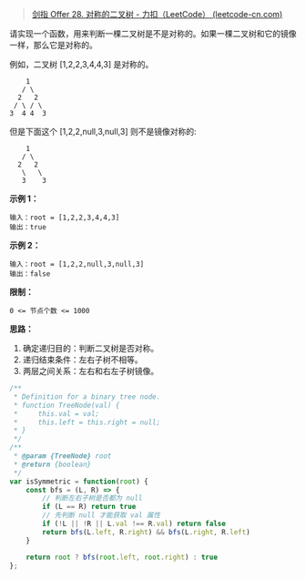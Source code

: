 > [剑指 Offer 28. 对称的二叉树 - 力扣（LeetCode） (leetcode-cn.com)](https://leetcode-cn.com/problems/dui-cheng-de-er-cha-shu-lcof/)

请实现一个函数，用来判断一棵二叉树是不是对称的。如果一棵二叉树和它的镜像一样，那么它是对称的。

例如，二叉树 [1,2,2,3,4,4,3] 是对称的。

        1
       / \
      2   2
     / \ / \
    3  4 4  3

但是下面这个 [1,2,2,null,3,null,3] 则不是镜像对称的:

        1
       / \
      2   2
       \   \
       3    3


**示例 1：**

```
输入：root = [1,2,2,3,4,4,3]
输出：true
```



**示例 2：**

```
输入：root = [1,2,2,null,3,null,3]
输出：false
```



**限制：**

`0 <= 节点个数 <= 1000`



**思路：**

1. 确定递归目的：判断二叉树是否对称。
2. 递归结束条件：左右子树不相等。
3. 两层之间关系：左右和右左子树镜像。

```js
/**
 * Definition for a binary tree node.
 * function TreeNode(val) {
 *     this.val = val;
 *     this.left = this.right = null;
 * }
 */
/**
 * @param {TreeNode} root
 * @return {boolean}
 */
var isSymmetric = function(root) {
    const bfs = (L, R) => {
        // 判断左右子树是否都为 null
        if (L == R) return true
        // 先判断 null 才能获取 val 属性
        if (!L || !R || L.val !== R.val) return false
        return bfs(L.left, R.right) && bfs(L.right, R.left)
    }

    return root ? bfs(root.left, root.right) : true
};
```

